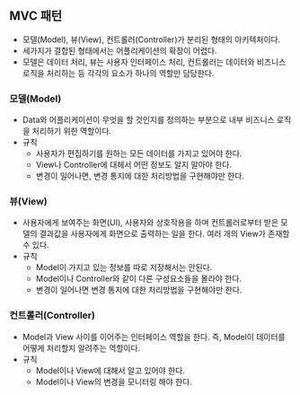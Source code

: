 ## MVC 패턴
- 모델(Model), 뷰(View), 컨트롤러(Controller)가 분리된 형태의 아키텍처이다. 
- 세가지가 결합된 형태에서는 어플리케이션의 확장이 어렵다. 
- 모델은 데이터 처리, 뷰는 사용자 인터페이스 처리, 컨트롤러는 데이터와 비즈니스 로직을 처리하는 등 각각의 요소가 하나의 역할만 담당한다.

### 모델(Model)
- Data와 어플리케이션이 무엇을 할 것인지를 정의하는 부분으로 내부 비즈니스 로직을 처리하기 위한 역할이다.
- 규칙
  - 사용자가 편집하기를 원하는 모든 데이터를 가지고 있어야 한다.
  - View나 Controller에 대헤서 어떤 정보도 알지 말아야 한다.
  - 변경이 일어나면, 변경 통지에 대한 처리방법을 구현해야만 한다.

### 뷰(View)
- 사용자에게 보여주는 화면(UI), 사용자와 상호작용을 하며 컨트롤러로부터 받은 모델의 결과값을 사용자에게 화면으로 출력하는 일을 한다. 여러 개의 View가 존재할 수 있다.
- 규칙
  - Model이 가지고 있는 정보를 따로 저장해서는 안된다.
  - Model이나 Controller와 같이 다른 구성요소들을 몰라야 한다.
  - 변경이 일어나면 변경 통지에 대한 처리방법을 구현해야만 한다.

### 컨트롤러(Controller)
- Model과 View 사이를 이어주는 인터페이스 역할을 한다. 즉, Model이 데이터를 어떻게 처리할지 알려주는 역할이다.
- 규칙
  - Model이나 View에 대해서 알고 있어야 한다.
  - Model이나 View의 변경을 모니터링 해야 한다.
